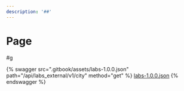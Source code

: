 ```yaml
---
description: '##'
---
```


# Page

\#g

{% swagger src=".gitbook/assets/labs-1.0.0.json" path="/api/labs_external/v1/city" method="get" %}
[labs-1.0.0.json](.gitbook/assets/labs-1.0.0.json)
{% endswagger %}
